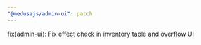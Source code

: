 ```yaml
---
"@medusajs/admin-ui": patch
---
```


fix(admin-ui): Fix effect check in inventory table and overflow UI

